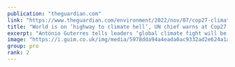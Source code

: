 ```yaml
---
publication: "theguardian.com"
link: "https://www.theguardian.com/environment/2022/nov/07/cop27-climate-summit-un-secretary-general-antonio-guterres"
title: "World is on ‘highway to climate hell’, UN chief warns at Cop27 summit"
excerpt: "António Guterres tells leaders ‘global climate fight will be won or lost in this crucial decade – on our watch’"
image: "https://i.guim.co.uk/img/media/5978dda94a4eada0ac9332ad2e624a1aa76e3793/2_59_1879_1128/master/1879.jpg?width=1200&height=630&quality=85&auto=format&fit=crop&overlay-align=bottom%2Cleft&overlay-width=100p&overlay-base64=L2ltZy9zdGF0aWMvb3ZlcmxheXMvdGctZGVmYXVsdC5wbmc&enable=upscale&s=83efdd4f596970c5af6bbc88936e66e2"
group: pro
rank: 2
---
```

